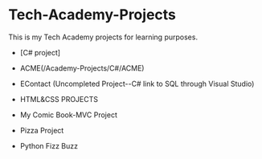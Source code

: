 # Tech-Academy-Projects
This is my Tech Academy projects for learning purposes.
* [C# project]
- ACME(/Academy-Projects/C#/ACME)

- EContact (Uncompleted Project--C# link to SQL through Visual Studio)
+ HTML&CSS PROJECTS
* My Comic Book-MVC Project
- Pizza Project
+ Python Fizz Buzz

